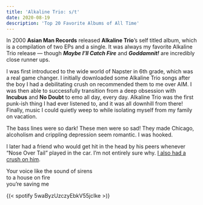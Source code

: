 ```yaml
---
title: 'Alkaline Trio: s/t'
date: 2020-08-19
description: 'Top 20 Favorite Albums of All Time'
---
```

In 2000 **Asian Man Records** released **Alkaline Trio**’s self titled album, which is a compilation of two EPs and a single. It was always my favorite Alkaline Trio release — though **_Maybe I’ll Catch Fire_** and **_Goddamnit!_** are incredibly close runner ups. 

I was first introduced to the wide world of Napster in 6th grade, which was a real game changer. I initially downloaded some Alkaline Trio songs after the boy I had a debilitating crush on recommended them to me over AIM. I was then able to successfully transition from a deep obsession with **Incubus** and **No Doubt** to emo all day, every day. Alkaline Trio was the first punk-ish thing I had ever listened to, and it was all downhill from there! Finally, music I could quietly weep to while isolating myself from my family on vacation.

The bass lines were so dark! These men were so sad! They made Chicago, alcoholism and crippling depression seem romantic. I was hooked.

I later had a friend who would get hit in the head by his peers whenever “Nose Over Tail” played in the car. I’m not entirely sure why. [I also had a crush on him](https://youtu.be/LzYufNQPa9E).


Your voice like the sound of sirens  
to a house on fire  
you’re saving me

{(< spotify 5waByzUzczyEbkV55jcIke >)}
